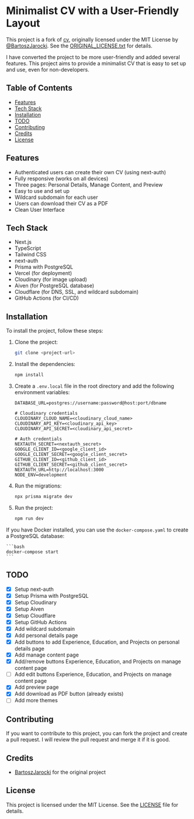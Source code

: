# Minimalist CV with a User-Friendly Layout

This project is a fork of [cv](https://github.com/BartoszJarocki/cv.git), originally licensed under the MIT License by [@BartoszJarocki](https://github.com/BartoszJarocki). See the [ORIGINAL_LICENSE.txt](./ORIGINAL_LICENSE.txt) for details.

I have converted the project to be more user-friendly and added several features. This project aims to provide a minimalist CV that is easy to set up and use, even for non-developers.

## Table of Contents
- [Features](#features)
- [Tech Stack](#tech-stack)
- [Installation](#installation)
- [TODO](#todo)
- [Contributing](#contributing)
- [Credits](#credits)
- [License](#license)

## Features

- Authenticated users can create their own CV (using next-auth)
- Fully responsive (works on all devices)
- Three pages: Personal Details, Manage Content, and Preview
- Easy to use and set up
- Wildcard subdomain for each user
- Users can download their CV as a PDF
- Clean User Interface

## Tech Stack

- Next.js
- TypeScript
- Tailwind CSS
- next-auth
- Prisma with PostgreSQL
- Vercel (for deployment)
- Cloudinary (for image upload)
- Aiven (for PostgreSQL database)
- Cloudflare (for DNS, SSL, and wildcard subdomain)
- GitHub Actions (for CI/CD)

## Installation

To install the project, follow these steps:

1. Clone the project:

    ```bash
    git clone <project-url>
    ```

2. Install the dependencies:

    ```bash
    npm install
    ```

3. Create a `.env.local` file in the root directory and add the following environment variables:

    ```env
    DATABASE_URL=postgres://username:password@host:port/dbname

    # Cloudinary credentials
    CLOUDINARY_CLOUD_NAME=<cloudinary_cloud_name>
    CLOUDINARY_API_KEY=<cloudinary_api_key>
    CLOUDINARY_API_SECRET=<cloudinary_api_secret>

    # Auth credentials
    NEXTAUTH_SECRET=<nextauth_secret>
    GOOGLE_CLIENT_ID=<google_client_id>
    GOOGLE_CLIENT_SECRET=<google_client_secret>
    GITHUB_CLIENT_ID=<github_client_id>
    GITHUB_CLIENT_SECRET=<github_client_secret>
    NEXTAUTH_URL=http://localhost:3000
    NODE_ENV=development
    ```

4. Run the migrations:

    ```bash
    npx prisma migrate dev
    ```

5. Run the project:

    ```bash
    npm run dev
    ```

If you have Docker installed, you can use the `docker-compose.yaml` to create a PostgreSQL database:

    ```bash
    docker-compose start
    ```

## TODO

- [x] Setup next-auth
- [x] Setup Prisma with PostgreSQL
- [x] Setup Cloudinary
- [x] Setup Aiven
- [x] Setup Cloudflare
- [x] Setup GitHub Actions
- [x] Add wildcard subdomain
- [x] Add personal details page
- [x] Add buttons to add Experience, Education, and Projects on personal details page
- [x] Add manage content page
- [x] Add/remove buttons Experience, Education, and Projects on manage content page
- [ ] Add edit buttons Experience, Education, and Projects on manage content page
- [x] Add preview page
- [x] Add download as PDF button (already exists)
- [ ] Add more themes

## Contributing

If you want to contribute to this project, you can fork the project and create a pull request. I will review the pull request and merge it if it is good.

## Credits

- [BartoszJarocki](https://github.com/BartoszJarocki) for the original project

## License

This project is licensed under the MIT License. See the [LICENSE](LICENSE) file for details.
